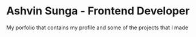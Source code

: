 # Ashvin Sunga - Frontend Developer

My porfolio that contains my profile and some of the projects that I made
